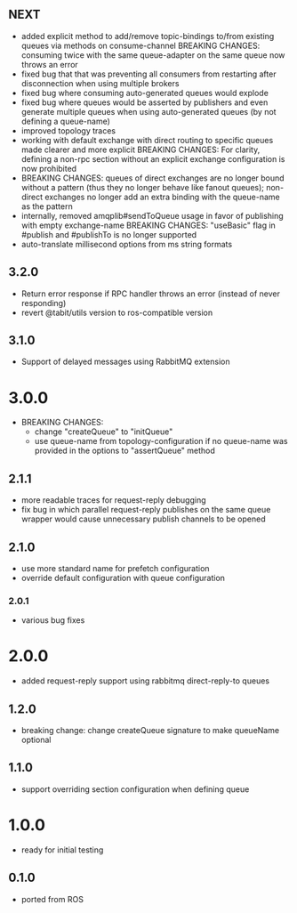 ## NEXT
* added explicit method to add/remove topic-bindings to/from existing queues via methods on consume-channel
  BREAKING CHANGES: consuming twice with the same queue-adapter on the same queue now throws an error
* fixed bug that that was preventing all consumers from restarting after disconnection when using multiple brokers
* fixed bug where consuming auto-generated queues would explode
* fixed bug where queues would be asserted by publishers and even generate multiple queues when using auto-generated
  queues (by not defining a queue-name)
* improved topology traces  
* working with default exchange with direct routing to specific queues made clearer and more explicit
  BREAKING CHANGES: For clarity, defining a non-rpc section without an explicit exchange configuration is now prohibited 
* BREAKING CHANGES: queues of direct exchanges are no longer bound without a pattern (thus they no longer behave like fanout queues);
  non-direct exchanges no longer add an extra binding with the queue-name as the pattern
* internally, removed amqplib#sendToQueue usage in favor of publishing with empty exchange-name
  BREAKING CHANGES: "useBasic" flag in #publish and #publishTo is no longer supported
* auto-translate millisecond options from ms string formats

## 3.2.0
* Return error response if RPC handler throws an error (instead of never responding)
* revert @tabit/utils version to ros-compatible version

## 3.1.0
* Support of delayed messages using RabbitMQ extension

# 3.0.0
* BREAKING CHANGES: 
  * change "createQueue" to "initQueue"
  * use queue-name from topology-configuration if no queue-name was provided in the options to "assertQueue" method  

## 2.1.1
* more readable traces for request-reply debugging
* fix bug in which parallel request-reply publishes on the same queue wrapper would cause 
  unnecessary publish channels to be opened

## 2.1.0
* use more standard name for prefetch configuration
* override default configuration with queue configuration

### 2.0.1
* various bug fixes

# 2.0.0
* added request-reply support using rabbitmq direct-reply-to queues

## 1.2.0
* breaking change: change createQueue signature to make queueName optional

## 1.1.0
* support overriding section configuration when defining queue

# 1.0.0
* ready for initial testing

## 0.1.0
* ported from ROS